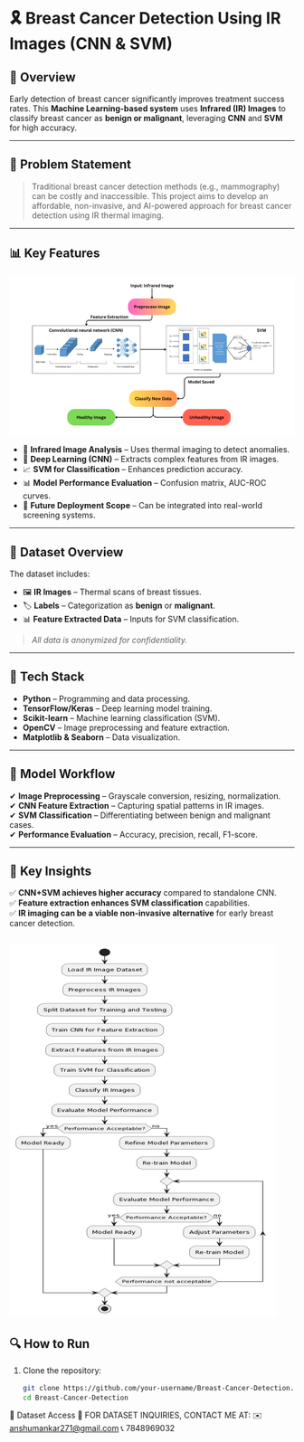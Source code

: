 # 🎗 Breast Cancer Detection Using IR Images (CNN & SVM)

## 📌 Overview
Early detection of breast cancer significantly improves treatment success rates. This **Machine Learning-based system** uses **Infrared (IR) Images** to classify breast cancer as **benign or malignant**, leveraging **CNN** and **SVM** for high accuracy.

---
## 🎯 Problem Statement
> Traditional breast cancer detection methods (e.g., mammography) can be costly and inaccessible. This project aims to develop an affordable, non-invasive, and AI-powered approach for breast cancer detection using IR thermal imaging.

---
## 📊 Key Features
![Model Workflow](https://github.com/anshuman-kar/Breast-Cancer-Detection-Using-IR-image/blob/main/Picture1.png)
- 🔬 **Infrared Image Analysis** – Uses thermal imaging to detect anomalies.
- 🧠 **Deep Learning (CNN)** – Extracts complex features from IR images.
- 📈 **SVM for Classification** – Enhances prediction accuracy.
- 📊 **Model Performance Evaluation** – Confusion matrix, AUC-ROC curves.
- 🚀 **Future Deployment Scope** – Can be integrated into real-world screening systems.

---
## 📂 Dataset Overview
The dataset includes:
- 🖼 **IR Images** – Thermal scans of breast tissues.
- 🏷 **Labels** – Categorization as **benign** or **malignant**.
- 📊 **Feature Extracted Data** – Inputs for SVM classification.

> *All data is anonymized for confidentiality.*

---
## 🚀 Tech Stack
- **Python** – Programming and data processing.
- **TensorFlow/Keras** – Deep learning model training.
- **Scikit-learn** – Machine learning classification (SVM).
- **OpenCV** – Image preprocessing and feature extraction.
- **Matplotlib & Seaborn** – Data visualization.

---
## 🎨 Model Workflow
✔ **Image Preprocessing** – Grayscale conversion, resizing, normalization.  
✔ **CNN Feature Extraction** – Capturing spatial patterns in IR images.  
✔ **SVM Classification** – Differentiating between benign and malignant cases.  
✔ **Performance Evaluation** – Accuracy, precision, recall, F1-score.  

---
## 📌 Key Insights
✅ **CNN+SVM achieves higher accuracy** compared to standalone CNN.  
✅ **Feature extraction enhances SVM classification** capabilities.  
✅ **IR imaging can be a viable non-invasive alternative** for early breast cancer detection.  

![Model Workflow](https://github.com/anshuman-kar/Breast-Cancer-Detection-Using-IR-image/blob/main/Picture2.png)
---
## 🔍 How to Run
1. Clone the repository:
   ```sh
   git clone https://github.com/your-username/Breast-Cancer-Detection.git
   cd Breast-Cancer-Detection
📩 Dataset Access
📢 FOR DATASET INQUIRIES, CONTACT ME AT:
✉️ anshumankar271@gmail.com
📞 7848969032
